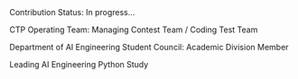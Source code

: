 <div align="center">
  <img src="https://github-readme-stats.vercel.app/api/top-langs/?username=qgasdg&layout=compact&theme=codeSTACKr" alt=""/>
</div>
<div>
Contribution
Status: In progress...

CTP Operating Team: Managing Contest Team / Coding Test Team

Department of AI Engineering Student Council: Academic Division Member

Leading AI Engineering Python Study
</div>

<!--
**qgasdg/qgasdg** is a ✨ _special_ ✨ repository because its `README.md` (this file) appears on your GitHub profile.

Here are some ideas to get you started:

- 🔭 I’m currently working on ...
- 🌱 I’m currently learning ...
- 👯 I’m looking to collaborate on ...
- 🤔 I’m looking for help with ...
- 💬 Ask me about ...
- 📫 How to reach me: ...
- 😄 Pronouns: ...
- ⚡ Fun fact: ...
-->

